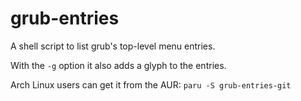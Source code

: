 # grub-entries

A shell script to list grub's top-level menu entries.

With the `-g` option it also adds a glyph to the entries.

Arch Linux users can get it from the AUR: `paru -S grub-entries-git`
